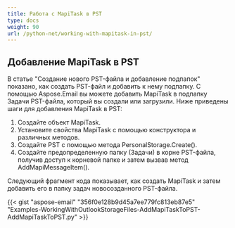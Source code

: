 ```yaml
---
title: Работа с MapiTask в PST
type: docs
weight: 90
url: /python-net/working-with-mapitask-in-pst/
---
```



## **Добавление MapiTask в PST**
В статье "Создание нового PST-файла и добавление подпапок" показано, как создать PST-файл и добавить к нему подпапку. С помощью Aspose.Email вы можете добавить MapiTask в подпапку Задачи PST-файла, который вы создали или загрузили. Ниже приведены шаги для добавления MapiTask в PST:

1. Создайте объект MapiTask.
1. Установите свойства MapiTask с помощью конструктора и различных методов.
1. Создайте PST с помощью метода PersonalStorage.Create().
1. Создайте предопределенную папку (Задачи) в корне PST-файла, получив доступ к корневой папке и затем вызвав метод AddMapiMessageItem().

Следующий фрагмент кода показывает, как создать MapiTask и затем добавить его в папку задач новосозданного PST-файла.



{{< gist "aspose-email" "356f0e128b9d45a7ee779fc813eb87e5" "Examples-WorkingWithOutlookStorageFiles-AddMapiTaskToPST-AddMapiTaskToPST.py" >}}